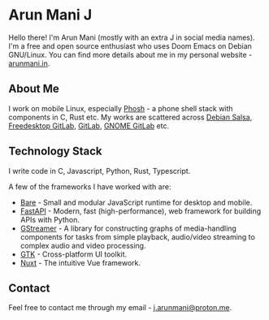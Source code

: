 # Arun Mani J

Hello there! I'm Arun Mani (mostly with an extra J in social media names). I'm a
free and open source enthusiast who uses Doom Emacs on Debian GNU/Linux. You can
find more details about me in my personal website -
[arunmani.in](https://arunmani.in).

## About Me

I work on mobile Linux, especially [Phosh](https://phosh.mobi) - a phone shell stack with components in C, Rust etc.
My works are scattered across [Debian Salsa](https://salsa.debian.org/arun-mani-j), [Freedesktop
GitLab](https://gitlab.freedesktop.org/arun-mani-j),
[GitLab](https://gitlab.com/Arun-Mani-J/), [GNOME
GitLab](https://gitlab.gnome.org/arun-mani-j) etc.

## Technology Stack

I write code in C, Javascript, Python, Rust, Typescript.

A few of the frameworks I have worked with are:

- [Bare](https://github.com/holepunchto/bare) - Small and modular JavaScript
  runtime for desktop and mobile.
- [FastAPI](https://fastapi.tiangolo.com/) - Modern, fast (high-performance), web framework for building APIs with Python.
- [GStreamer](https://gstreamer.freedesktop.org/) - A library for constructing
  graphs of media-handling components for tasks from simple playback, audio/video streaming to complex audio and video processing.
- [GTK](https://gtk.org/) - Cross-platform UI toolkit.
- [Nuxt](https://nuxt.com/) - The intuitive Vue framework.

## Contact

Feel free to contact me through my email - [j.arunmani@proton.me](mailto://j.arunmani@proton.me).
